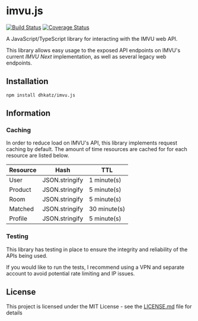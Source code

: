 # imvu.js

[![Build Status](https://travis-ci.com/dhkatz/imvu.js.svg?branch=master)](https://travis-ci.com/dhkatz/imvu.js) [![Coverage Status](https://coveralls.io/repos/github/dhkatz/imvu.js/badge.svg?branch=master)](https://coveralls.io/github/dhkatz/imvu.js?branch=master)

A JavaScript/TypeScript library for interacting with the IMVU web API.

This library allows easy usage to the exposed API endpoints on IMVU's current *IMVU Next* implementation, as well as several legacy web endpoints.

## Installation

`npm install dhkatz/imvu.js`

## Information

### Caching

In order to reduce load on IMVU's API, this library implements request caching by default. The amount of time resources are cached for for each resource are listed below.

| Resource | Hash           | TTL         |
|----------|----------------|-------------|
| User     | JSON.stringify | 1 minute(s) |
| Product  | JSON.stringify | 5 minute(s) |
| Room     | JSON.stringify | 5 minute(s) |
| Matched  | JSON.stringify | 30 minute(s) |
| Profile  | JSON.stringify | 5 minute(s) |

### Testing

This library has testing in place to ensure the integrity and reliability of the APIs being used.

If you would like to run the tests, I recommend using a VPN and separate account to avoid potential 
rate limiting and IP issues.

## License

This project is licensed under the MIT License - see the [LICENSE.md](LICENSE.md) file for details
